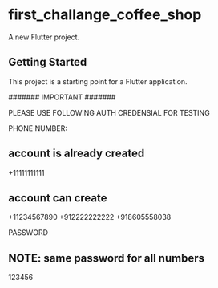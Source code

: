 # first_challange_coffee_shop

A new Flutter project.

## Getting Started

This project is a starting point for a Flutter application.

####### IMPORTANT #######

PLEASE USE FOLLOWING AUTH CREDENSIAL FOR TESTING

PHONE NUMBER: 

## account is already created
+11111111111

## account can create
+11234567890
+912222222222
+918605558038

PASSWORD 
## NOTE: same password for all numbers
123456
